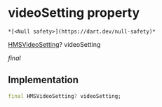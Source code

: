 


# videoSetting property




    *[<Null safety>](https://dart.dev/null-safety)*


[HMSVideoSetting](../../model_hms_video_setting/HMSVideoSetting-class.md)? videoSetting
  
_final_






## Implementation

```dart
final HMSVideoSetting? videoSetting;


```







